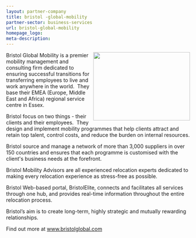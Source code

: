 ```yaml
---
layout: partner-company
title: bristol -global-mobility
partner-sector: business-services
url: bristol-global-mobility
homepage_logo:
meta-description:
---
```


<p><img alt="" src="//clarity-strategies.github.io/ie-uploads/uploads/partners/Bristol_265w.png" style="float:right; height:187px; width:265px" />Bristol Global Mobility is a premier mobility management and consulting firm dedicated to ensuring successful transitions for transferring employees to live and work anywhere in the world. &nbsp;They base their EMEA (Europe, Middle East and Africa) regional service centre in Essex.</p><p>Bristol focus on two things - their clients and their employees. &nbsp;They design and implement mobility programmes that help clients attract and retain top talent, control costs, and reduce the burden on internal resources.</p><p>Bristol source and manage a network of more than 3,000 suppliers in over 150 countries and ensures that each programme is customised with the client&#39;s business needs at the forefront.</p><p>Bristol Mobility Advisors are all experienced relocation experts dedicated to making every relocation experience as stress-free as possible.</p><p>Bristol Web-based portal, BristolElite, connects and facilitates all services through one hub, and provides real-time information throughout the entire relocation process.</p><p>Bristol&rsquo;s aim is to create long-term, highly strategic and mutually rewarding relationships.</p><p>Find out more at&nbsp;<a href="http://www.bristolglobal.com" target="_blank">www.bristolglobal.com</a></p>